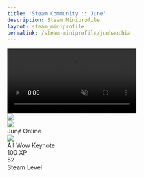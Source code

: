 ```yaml
---
title: 'Steam Community :: June'
description: Steam Miniprofile
layout: steam_miniprofile
permalink: /steam-miniprofile/junhaochia
---
```

<div class="miniprofile_container">
	<!-- Background -->
	<div class="miniprofile_nameplatecontainer">
	<video class="miniprofile_nameplate" playsinline="" autoplay="" muted="" loop="">
		<source src="https://cdn.akamai.steamstatic.com/steamcommunity/public/images/items/570/f9e16cabdadbff85067517ffab58be0e47448dd0.webm" type="video/webm">
	</video>
	</div>
	<div class="miniprofile_playersection text_shadow">
	<!-- Player avatar/name stuff -->
		<div class="playersection_avatar_frame">
			<img src="https://cdn.akamai.steamstatic.com/steamcommunity/public/images/items/322330/46461aaea39b18a4a3da2e6d3cf253006f2d6193.png">
		</div>
		<div class="playersection_avatar border_color_online">
			<img src="https://cdn.akamai.steamstatic.com/steamcommunity/public/images/avatars/44/4401816c6bb737d30df3dae5fc94143146cd3c6c_full.jpg">
		</div>
		<div class="player_content">
			<span class="persona online">Junɇ</span>
			<span class="friend_status_online">Online</span>
		</div>
	</div>
		<div class="miniprofile_detailssection miniprofile_backdropblur not_in_game miniprofile_backdrop">
			<div class="miniprofile_featuredcontainer">
				<img src="https://cdn.akamai.steamstatic.com/steamcommunity/public/images/items/354290/c3d2be06ef154a37684e42790f752c4a03cdb0da.png" class="badge_icon">
				<div class="description">
					<div class="name">All Wow Keynote</div>
					<div class="xp">100 XP</div>
				</div>
			</div>
			<div class="miniprofile_featuredcontainer">
			<div class="friendPlayerLevel lvl_50">
				<span class="friendPlayerLevelNum">52</span>
			</div>
			<div class="description">
				<div class="name">Steam Level</div>
			</div>
		</div>
	</div>
</div>
